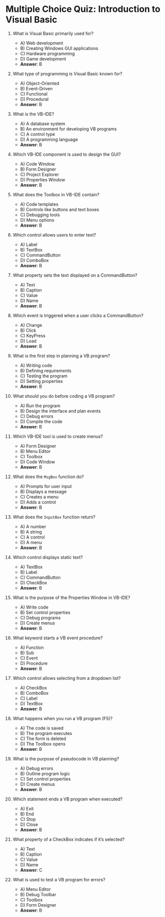 # Multiple Choice Quiz: Introduction to Visual Basic

1. What is Visual Basic primarily used for?
   - A) Web development
   - B) Creating Windows GUI applications
   - C) Hardware programming
   - D) Game development
   - **Answer**: B

2. What type of programming is Visual Basic known for?
   - A) Object-Oriented
   - B) Event-Driven
   - C) Functional
   - D) Procedural
   - **Answer**: B

3. What is the VB-IDE?
   - A) A database system
   - B) An environment for developing VB programs
   - C) A control type
   - D) A programming language
   - **Answer**: B

4. Which VB-IDE component is used to design the GUI?
   - A) Code Window
   - B) Form Designer
   - C) Project Explorer
   - D) Properties Window
   - **Answer**: B

5. What does the Toolbox in VB-IDE contain?
   - A) Code templates
   - B) Controls like buttons and text boxes
   - C) Debugging tools
   - D) Menu options
   - **Answer**: B

6. Which control allows users to enter text?
   - A) Label
   - B) TextBox
   - C) CommandButton
   - D) ComboBox
   - **Answer**: B

7. What property sets the text displayed on a CommandButton?
   - A) Text
   - B) Caption
   - C) Value
   - D) Name
   - **Answer**: B

8. Which event is triggered when a user clicks a CommandButton?
   - A) Change
   - B) Click
   - C) KeyPress
   - D) Load
   - **Answer**: B

9. What is the first step in planning a VB program?
   - A) Writing code
   - B) Defining requirements
   - C) Testing the program
   - D) Setting properties
   - **Answer**: B

10. What should you do before coding a VB program?
    - A) Run the program
    - B) Design the interface and plan events
    - C) Debug errors
    - D) Compile the code
    - **Answer**: B

11. Which VB-IDE tool is used to create menus?
    - A) Form Designer
    - B) Menu Editor
    - C) Toolbox
    - D) Code Window
    - **Answer**: B

12. What does the `MsgBox` function do?
    - A) Prompts for user input
    - B) Displays a message
    - C) Creates a menu
    - D) Adds a control
    - **Answer**: B

13. What does the `InputBox` function return?
    - A) A number
    - B) A string
    - C) A control
    - D) A menu
    - **Answer**: B

14. Which control displays static text?
    - A) TextBox
    - B) Label
    - C) CommandButton
    - D) CheckBox
    - **Answer**: B

15. What is the purpose of the Properties Window in VB-IDE?
    - A) Write code
    - B) Set control properties
    - C) Debug programs
    - D) Create menus
    - **Answer**: B

16. What keyword starts a VB event procedure?
    - A) Function
    - B) Sub
    - C) Event
    - D) Procedure
    - **Answer**: B

17. Which control allows selecting from a dropdown list?
    - A) CheckBox
    - B) ComboBox
    - C) Label
    - D) TextBox
    - **Answer**: B

18. What happens when you run a VB program (F5)?
    - A) The code is saved
    - B) The program executes
    - C) The form is deleted
    - D) The Toolbox opens
    - **Answer**: B

19. What is the purpose of pseudocode in VB planning?
    - A) Debug errors
    - B) Outline program logic
    - C) Set control properties
    - D) Create menus
    - **Answer**: B

20. Which statement ends a VB program when executed?
    - A) Exit
    - B) End
    - C) Stop
    - D) Close
    - **Answer**: B

21. What property of a CheckBox indicates if it’s selected?
    - A) Text
    - B) Caption
    - C) Value
    - D) Name
    - **Answer**: C

22. What is used to test a VB program for errors?
    - A) Menu Editor
    - B) Debug Toolbar
    - C) Toolbox
    - D) Form Designer
    - **Answer**: B